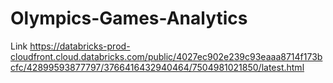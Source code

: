 # Olympics-Games-Analytics
Link <https://databricks-prod-cloudfront.cloud.databricks.com/public/4027ec902e239c93eaaa8714f173bcfc/42899593877797/3766416432940464/7504981021850/latest.html>
